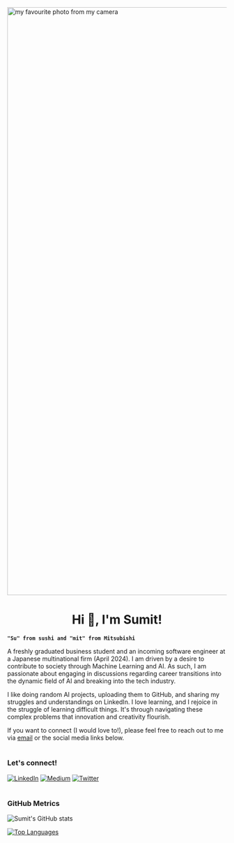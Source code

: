 <img width="1347" alt="my favourite photo from my camera" src="https://user-images.githubusercontent.com/104295716/194117795-9b3e1c94-efd2-4c85-ba18-5f0e52c19155.png">

<h1 align="center">Hi 👋, I'm Sumit!</h1>

**`"Su" from sushi and "mit" from Mitsubishi`**

A freshly graduated business student and an incoming software engineer at a Japanese multinational firm (April 2024). I am driven by a desire to contribute to society through Machine Learning and AI. As such, I am passionate about engaging in discussions regarding career transitions into the dynamic field of AI and breaking into the tech industry. 

I like doing random AI projects, uploading them to GitHub, and sharing my struggles and understandings on LinkedIn. I love learning, and I rejoice in the struggle of learning difficult things. It's through navigating these complex problems that innovation and creativity flourish. 

If you want to connect (I would love to!), please feel free to reach out to me via <a href="mailto:psumit.sv@gmail.com">email</a> or the social media links below.
#

### Let's connect!
<a href="https://www.linkedin.com/in/sumit-pokharel/" target="_blank"><img alt="LinkedIn" src="https://img.shields.io/badge/linkedin-%230077B5.svg?&style=for-the-badge&logo=linkedin&logoColor=white" /></a>
<a href="https://medium.com/@idosumit" target="_blank"><img alt="Medium" src="https://img.shields.io/badge/medium-%2312100E.svg?&style=for-the-badge&logo=medium&logoColor=white" /></a>
<a href="https://twitter.com/sumit_ml" target="_blank"><img alt="Twitter" src="https://img.shields.io/badge/twitter-%231DA1F2.svg?&style=for-the-badge&logo=twitter&logoColor=white" /></a>

#

### GitHub Metrics
![Sumit's GitHub stats](https://github-readme-stats.vercel.app/api?username=idosumit&show_icons=true&theme=github_dark&count_private=true&include_all_commits=true&hide=issues,contribs)

[![Top Languages](https://github-readme-stats.vercel.app/api/top-langs/?username=idosumit&layout=compact&theme=github_dark)](https://github.com/anuraghazra/github-readme-stats)
